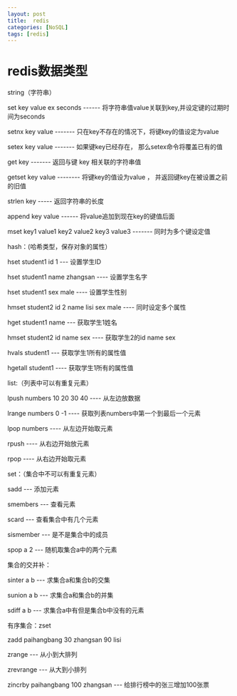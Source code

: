 ```yaml
---
layout: post
title:  redis
categories: [NoSQL]
tags: [redis]
---
```

# redis数据类型

string（字符串）

set key value ex seconds ------ 将字符串值value关联到key,并设定键的过期时间为seconds

setnx key value ------- 只在key不存在的情况下，将键key的值设定为value

setex key value ------- 如果键key已经存在， 那么setex命令将覆盖已有的值

get key ------- 返回与键 key 相关联的字符串值
<!--more-->
getset key value -------- 将键key的值设为value ， 并返回键key在被设置之前的旧值

strlen key ----- 返回字符串的长度

append key value ------ 将value追加到现在key的键值后面

mset key1 value1 key2 value2 key3 value3 ------- 同时为多个键设定值



hash：(哈希类型，保存对象的属性）

hset student1 id 1 --- 设置学生ID

hset student1 name zhangsan ---- 设置学生名字

hset student1 sex male ---- 设置学生性别

hmset student2 id 2 name lisi sex male ---- 同时设定多个属性

hget student1 name --- 获取学生1姓名

hmset student2 id name sex ---- 获取学生2的id name sex

hvals student1 --- 获取学生1所有的属性值

hgetall student1 ---- 获取学生1所有的属性值

 

list:（列表中可以有重复元素）

lpush numbers 10 20 30 40 ---- 从左边放数据

lrange numbers 0 -1 ---- 获取列表numbers中第一个到最后一个元素

lpop numbers ---- 从左边开始取元素

rpush ---- 从右边开始放元素

rpop ----  从右边开始取元素

 

set：（集合中不可以有重复元素）

sadd --- 添加元素

smembers --- 查看元素

scard --- 查看集合中有几个元素

sismember --- 是不是集合中的成员

spop a 2 --- 随机取集合a中的两个元素

集合的交并补：

sinter a b --- 求集合a和集合b的交集

sunion a b --- 求集合a和集合b的并集

sdiff a b ---  求集合a中有但是集合b中没有的元素

 

有序集合：zset

zadd paihangbang 30 zhangsan 90 lisi

zrange --- 从小到大排列

zrevrange --- 从大到小排列

zincrby paihangbang 100 zhangsan  --- 给排行榜中的张三增加100张票

